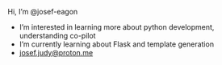 Hi, I’m @josef-eagon
- I’m interested in learning more about python development, understanding co-pilot
- I’m currently learning about Flask and template generation
- josef.judy@proton.me

<!---
josef-eagon/josef-eagon is a ✨ special ✨ repository because its `README.md` (this file) appears on your GitHub profile.
You can click the Preview link to take a look at your changes.
--->
